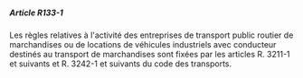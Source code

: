 ##### Article R133-1

Les règles relatives à l'activité des entreprises de transport public routier de marchandises ou de locations de véhicules industriels avec conducteur destinés au transport de marchandises sont fixées par les articles R. 3211-1 et suivants et R. 3242-1 et suivants du code des transports.

